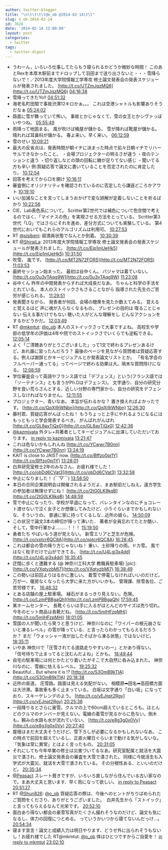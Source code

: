 ```yaml
---
author: twitter-blogger
title: "\n\t\t\t\t@o_ob @2014-02-14\t\t"
slug: o_ob-2014-02-14
id: 7626
date: '2014-02-14 12:00:00'
layout: post
categories:
  - twitter
tags:
  - twitter-digest
---
```


*   うわーん，いろいろ仕事してたらもう寝られるかどうか微妙な時間！ このあとRexを本厚木駅前までドロップして羽田まで送り出さないと・・・雪降らないで！／2013年度大学院情報工学専攻 修士論文発表会の発表スケジュールが発表されました。 [http://t.co/UTZmJqzMQ6](http://t.co/UTZmJqzMQ6) [04:16:38](https://twitter.com/o_ob/statuses/434043455992365057)
*   雪降ってきたYo!! [04:51:32](https://twitter.com/o_ob/statuses/434052238357434368)
*   海老名町田間で事故渋滞12キロかぁ。。。 これは空港シャトルも影響ありそうだなぁ [05:24:02](https://twitter.com/o_ob/statuses/434060417166344192)
*   路面に雪が舞っていて怖い。 事故とかじゃなくて、雪の女王とかシヴァっぽいやつね。 [05:55:49](https://twitter.com/o_ob/statuses/434068414832050176)
*   雨降って地固まる。 風が吹けば桶屋が儲かる。 雪が降れば靴屋が儲かる。 晴れれば耳鼻科が儲かる。 春よ来い。早く来い。 [06:12:59](https://twitter.com/o_ob/statuses/434072733517750272)
*   雪のせい [10:09:21](https://twitter.com/o_ob/statuses/434132220333150208)
*   最大の反省点は、発表時間が朝イチに決まった時点で前々日朝イチでリハーサルできなかったこと。 ・会場プロジェクターの明るさが違う ・夜のテンションと違う ・切り返しなどの頭の回転に糖が足りてない感じ ・聞いてる方も辛い 例:質疑応答で論文に書いていることを否定されたのに肯定したり。 [10:12:54](https://twitter.com/o_ob/statuses/434133114617483264)
*   回答を考えてから口を開け [10:16:11](https://twitter.com/o_ob/statuses/434133938450079744)
*   審査側にオリジナリティを確認されているのに否定したら謙遜どころかアウト [10:19:10](https://twitter.com/o_ob/statuses/434134689633169408)
*   いい加減なことを言ってしまうおかげで変な誤解が定着しないことを祈るばかり [10:22:56](https://twitter.com/o_ob/statuses/434135637709426688)
*   CIE、Lab表色系について。 Scritter第2世代では補色について色空間で考えるのではく、「マイナスの色」を実現させる方法をとっている。 Scritter第3世代「LQ」ではさらにそれを進め、差分方式についても実験している。 第4世代においてもこれらのアルゴリズムは利用可。 [10:27:53](https://twitter.com/o_ob/statuses/434136881198927873)
*   RT [@sisibeni](https://twitter.com/sisibeni): 超満員状態でなんとか到着。 [10:30:39](https://twitter.com/o_ob/statuses/434137578468413440)
*   RT [@ShiraiLa](https://twitter.com/ShiraiLa): 2013年度大学院情報工学専攻 修士論文発表会の発表スケジュールが発表されました。 [http://t.co/Eip1mUeHk5](http://t.co/Eip1mUeHk5) [10:31:50](https://twitter.com/o_ob/statuses/434137876431765504)
*   吹雪。 嵐です。 [http://t.co/MT2N72FORS](http://t.co/MT2N72FORS) [11:03:53](https://twitter.com/o_ob/statuses/434145943064018944)
*   最終セッション始まった。 最初は谷中くん。 パジャマは着ていない。 [http://t.co/0u3vTAqg9W](http://t.co/0u3vTAqg9W) [11:23:08](https://twitter.com/o_ob/statuses/434150788839899136)
*   谷中くん 昨年の中間発表からすれば大成長だなあ。 ちゃんと科学の手法をとれている。 本人のストイックさもさることながら 指導された先生のご苦労が感じられる。 [11:29:51](https://twitter.com/o_ob/statuses/434152478670458880)
*   発表聞きながら、 発表者が何回、会場の聴衆を見たか数えてみる。 覚えると覚えるほど 声に魂が入らなくなるもの。 プレゼンの目的は 喋ることじゃない 伝える事だけでもない 聴いた人がどんな理解をし どんなアクションをするかどうかだ。 [12:03:49](https://twitter.com/o_ob/statuses/434161024531312640)
*   RT [@mkmtut](https://twitter.com/mkmtut): [@o_ob](https://twitter.com/o_ob) 本人のストイックさって大事ですよね。 高校生や学部の低学年の評価は4年や院でのストイックさでいくらでも逆転できる。 [12:05:14](https://twitter.com/o_ob/statuses/434161381516902400)
*   よく「ご清聴ありがとうございました」って1文で終わるプレゼンあるけど、あれ誰に習ったんだろう？ 最後のページを見ながら質問者は質疑応答する。例えば謝辞とかキービジュアルとか発表論文リストとか。 「有名学会のフルペーパー通ってる」ってページで終わる効果は大。瑣末な質問除けになる。 [12:08:59](https://twitter.com/o_ob/statuses/434162326355202049)
*   学位審査会って英語やフランス語では「デフェンス」という(フランス語では「ソーテナンス」とも言うがPh.Dはデフェンス)。 文字通り、自分の研究分野を食い荒らさんとする、近しい分野の専門家から、自分の研究をデフェンスしなければなりません。 [12:11:55](https://twitter.com/o_ob/statuses/434163064984698880)
*   プロジェクター、青いなあ。 本旨が伝わるかな？ 置き換えればよかったです。 [http://t.co/QqXi9iWNbn](http://t.co/QqXi9iWNbn) [12:26:30](https://twitter.com/o_ob/statuses/434166734317039617)
*   藤村君、質疑応答がんばったね！ もうちょっと上手にやれるようになるにはもっともっと学会発表するべき。 がんばれがんばれ [http://t.co/GL8ayTiQx0](http://t.co/GL8ayTiQx0) [12:42:36](https://twitter.com/o_ob/statuses/434170783938531329)
*   [@kazmiyata](https://twitter.com/kazmiyata) 外タレ+共著者としてキービジュアルに出演していただいております。 [in reply to kazmiyata](https://twitter.com/kazmiyata/statuses/434170804905861120) [13:21:47](https://twitter.com/o_ob/statuses/434180645653196800)
*   これは危ないかもしれんね [http://t.co/YCwwr7B0nn](http://t.co/YCwwr7B0nn) [13:24:19](https://twitter.com/o_ob/statuses/434181282172370945)
*   KAIT is close to JAIST now. [http://t.co/Bffzo0pj1Y](http://t.co/Bffzo0pj1Y) [13:28:01](https://twitter.com/o_ob/statuses/434182216449409024)
*   白井研究室修士2年のみなさん、お疲れ様でした！ [http://t.co/obDd6CVat3](http://t.co/obDd6CVat3) [13:32:58](https://twitter.com/o_ob/statuses/434183459272028161)
*   中止になりました！ (￣▽￣) [13:58:50](https://twitter.com/o_ob/statuses/434189969842663424)
*   本日の合同企業説明会は開催されるようだよ、まあ駅前だしねえ。遠方学生の参加者は無理せずにね！ [http://t.co/2tG0LK9kqB](http://t.co/2tG0LK9kqB) [14:48:59](https://twitter.com/o_ob/statuses/434202592764129280)
*   雪で中止になったり、学校が早退になって、バレンタインなのにチョコレート渡せないで泣く女子とか想像してみたけど、小５ぐらいまでかもしれないな、そういうの。 普通に家に持ってくるしな…近所の娘ら。 [14:50:09](https://twitter.com/o_ob/statuses/434202884033355776)
*   この状況で論文3本の締切が降って沸いた． 著者が全員忘れてたとか酷い． そして，雪中行軍かよ………！！！ [15:19:50](https://twitter.com/o_ob/statuses/434210355963650048)
*   勇者たち やばいもう道が見えない。 新雪エリアと芝生が危険。 [http://t.co/xptcr6QC8A](http://t.co/xptcr6QC8A) [16:28:45](https://twitter.com/o_ob/statuses/434227696508227584)
*   これは都会の雪の降り方じゃないね！ 重い、土砂降りの雨。ドカ雪。 風ではなく粒子だけで山ができてる。 [http://t.co/U4Lgj3x4dd](http://t.co/U4Lgj3x4dd) [16:35:45](https://twitter.com/o_ob/statuses/434229459558739968)
*   迂闊に歩くと遭難する (@ 神奈川工科大学 教職員駐車場) [pic]: [http://t.co/VXqtyzbMI7](http://t.co/VXqtyzbMI7) [16:38:49](https://twitter.com/o_ob/statuses/434230232858767360)
*   この勢いは前回よりはるかに激しい。 着雪で停電しなければいいのだけど。 万が一、暖房なくなったら大学に来た方がいいかも。 管理課、除雪各位、ご苦労様です。 [16:48:32](https://twitter.com/o_ob/statuses/434232677177122816)
*   とある店舗の屋上駐車場。 縁石がまるっきり見えない。危険。 [http://t.co/LzmPBBgaQh](http://t.co/LzmPBBgaQh) [17:59:45](https://twitter.com/o_ob/statuses/434250599417147392)
*   某ホームセンター。 長靴ぐらいは手に入るがほとんどのサイズは売り切れ。 今冬のヒット商品は長靴だね。 [http://t.co/5mlHFzpMHj](http://t.co/5mlHFzpMHj) [18:01:05](https://twitter.com/o_ob/statuses/434250936064569344)
*   雪国の人が聞いたら笑うと思うけど、神奈川なのに「ワイパーの根元崩さないと凍るレベル」の雪が降っている、と言ったらわかってもらえるだろうか？ まだ「ウォッシャー液が出したそばから凍る状態」ではないけど。 [18:35:11](https://twitter.com/o_ob/statuses/434259514305425408)
*   いやあ 神奈川で「圧雪されてる道路走りやすいわー」とかあり得ない。 「信号待ちで止まってると沈むんだよね」とかも。 [18:49:44](https://twitter.com/o_ob/statuses/434263179816747009)
*   自宅の駐車場には何とかたどり着いたがそこで大自然に呑み込まれた。 神奈川なのに、雪崩に怯えるレベル。 [19:25:32](https://twitter.com/o_ob/statuses/434272188263198721)
*   Beautiful... But where it is !? [http://t.co/S3OmB9kTIA](http://t.co/S3OmB9kTIA) [20:18:38](https://twitter.com/o_ob/statuses/434285549621243904)
*   近所の県道。 圧雪路。路面は見える気配がない。 相模原➡︎田名➡︎高田橋方面は大渋滞。事故車も多く止まっている。 白坂は文字通り「白い坂」になっており、スキーゲレンデのよう。 [http://t.co/yEJnpt2Rgy](http://t.co/yEJnpt2Rgy) [20:25:36](https://twitter.com/o_ob/statuses/434287303616262145)
*   一段降りるとさらに豪雪。クルマの上で60cm超えているところも。ほとんどのクルマのナンバーが見えない。電線の着雪が見るからに危ない。倒木も。頼みの水路も水が流れていない。 [http://t.co/e8g3g0x0Vy](http://t.co/e8g3g0x0Vy) [20:27:40](https://twitter.com/o_ob/statuses/434287823131131904)
*   屋根はまだ大丈夫そうだけど、雪下ろしが必要になるかもしれないなあ。 この時点で前回を超えているし、正直火曜日ぐらいまで動ける気がしないな。 「気象は常に異常」とはよく言ったもの。 [20:31:05](https://twitter.com/o_ob/statuses/434288681390583809)
*   それにしても今年卒業の修士は災害づいてるなあ。研究室配属と就活を大震災で潰され、修士論文発表会の審査を大雪で潰された。 同様に今就活生も入学式が大震災、就活を大雪で潰されている。 その分根性ある、といいのだけど。 [20:35:34](https://twitter.com/o_ob/statuses/434289811138961408)
*   [@Peasact](https://twitter.com/Peasact) スレート葺きですが、いろいろ直しながら住んでいる古い家なので。まあ大丈夫と思います、早く雨になって欲しい。 [in reply to Peasact](https://twitter.com/Peasact/statuses/434290225955627008) [20:51:27](https://twitter.com/o_ob/statuses/434293810634309632)
*   RT [@Shun826](https://twitter.com/Shun826): [@o_ob](https://twitter.com/o_ob) 質疑応答の際は、今後へのヒントがちりばめられたご質問をくださり、ありがとうございました。　白井先生から「ストイック」と言ってもらえるなんて光栄です。 [20:52:10](https://twitter.com/o_ob/statuses/434293989026435072)
*   面白あり得ない都会の豪雪写真がたくさん撮れそうなのだけど、論文も気になるし、体力の回復につとめる。 っていうかいつから寝てないんだっけ…。 [20:54:34](https://twitter.com/o_ob/statuses/434294592188338177)
*   寝ます宣言！論文と成績入力は明日やります、どうせ外に出られそうもないし！お疲れ様でした RT@mkmtut: [@o_ob](https://twitter.com/o_ob) 体はひとつですからご自愛を！ [in reply to mkmtut](https://twitter.com/mkmtut/statuses/434296013809926145) [23:02:10](https://twitter.com/o_ob/statuses/434326705625239553)